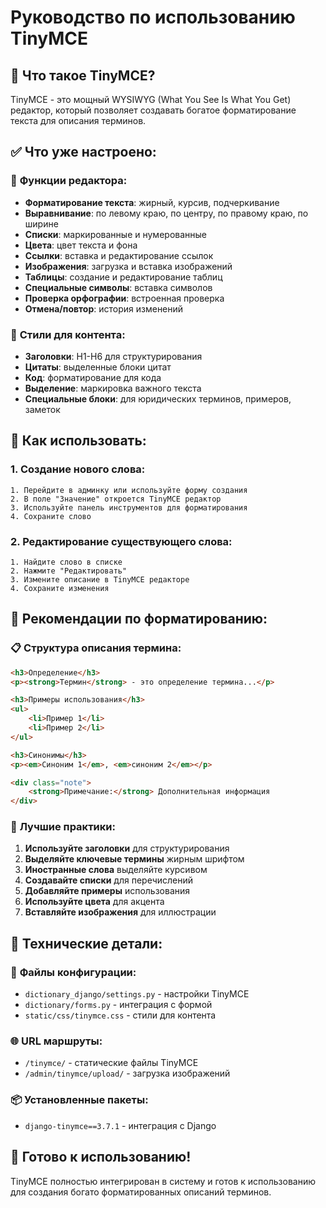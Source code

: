 # Руководство по использованию TinyMCE

## 🎯 **Что такое TinyMCE?**

TinyMCE - это мощный WYSIWYG (What You See Is What You Get) редактор, который позволяет создавать богатое форматирование текста для описания терминов.

## ✅ **Что уже настроено:**

### 📝 **Функции редактора:**
- **Форматирование текста**: жирный, курсив, подчеркивание
- **Выравнивание**: по левому краю, по центру, по правому краю, по ширине
- **Списки**: маркированные и нумерованные
- **Цвета**: цвет текста и фона
- **Ссылки**: вставка и редактирование ссылок
- **Изображения**: загрузка и вставка изображений
- **Таблицы**: создание и редактирование таблиц
- **Специальные символы**: вставка символов
- **Проверка орфографии**: встроенная проверка
- **Отмена/повтор**: история изменений

### 🎨 **Стили для контента:**
- **Заголовки**: H1-H6 для структурирования
- **Цитаты**: выделенные блоки цитат
- **Код**: форматирование для кода
- **Выделение**: маркировка важного текста
- **Специальные блоки**: для юридических терминов, примеров, заметок

## 🚀 **Как использовать:**

### 1. **Создание нового слова:**
```
1. Перейдите в админку или используйте форму создания
2. В поле "Значение" откроется TinyMCE редактор
3. Используйте панель инструментов для форматирования
4. Сохраните слово
```

### 2. **Редактирование существующего слова:**
```
1. Найдите слово в списке
2. Нажмите "Редактировать"
3. Измените описание в TinyMCE редакторе
4. Сохраните изменения
```

## 🎨 **Рекомендации по форматированию:**

### 📋 **Структура описания термина:**
```html
<h3>Определение</h3>
<p><strong>Термин</strong> - это определение термина...</p>

<h3>Примеры использования</h3>
<ul>
    <li>Пример 1</li>
    <li>Пример 2</li>
</ul>

<h3>Синонимы</h3>
<p><em>Синоним 1</em>, <em>синоним 2</em></p>

<div class="note">
    <strong>Примечание:</strong> Дополнительная информация
</div>
```

### 🎯 **Лучшие практики:**
1. **Используйте заголовки** для структурирования
2. **Выделяйте ключевые термины** жирным шрифтом
3. **Иностранные слова** выделяйте курсивом
4. **Создавайте списки** для перечислений
5. **Добавляйте примеры** использования
6. **Используйте цвета** для акцента
7. **Вставляйте изображения** для иллюстрации

## 🔧 **Технические детали:**

### 📁 **Файлы конфигурации:**
- `dictionary_django/settings.py` - настройки TinyMCE
- `dictionary/forms.py` - интеграция с формой
- `static/css/tinymce.css` - стили для контента

### 🌐 **URL маршруты:**
- `/tinymce/` - статические файлы TinyMCE
- `/admin/tinymce/upload/` - загрузка изображений

### 📦 **Установленные пакеты:**
- `django-tinymce==3.7.1` - интеграция с Django

## 🎯 **Готово к использованию!**

TinyMCE полностью интегрирован в систему и готов к использованию для создания богато форматированных описаний терминов. 